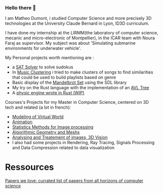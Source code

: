 ### Hello there 👋
I am Matheo Dumont, i studied Computer Science and more precisely 3D technologies at the University Claude Bernard in Lyon, ID3D curriculum.

I have done my internship at the LIRMM(the laboratory of computer science, mecanic and micro-electronic of Montpellier), in the ICAR team with Noura Faraj as supervisor. 
My subject was about 'Simulating submarine environments for underwater vehicle'.

<!--
**MatheoDumont/MatheoDumont** is a ✨ _special_ ✨ repository because its `README.md` (this file) appears on your GitHub profile.

Here are some ideas to get you started:

- 🔭 I’m currently working on ...
- 🌱 I’m currently learning ...
- 👯 I’m looking to collaborate on ...
- 🤔 I’m looking for help with ...
- 💬 Ask me about ...
- 📫 How to reach me: ...
- 😄 Pronouns: ...
- ⚡ Fun fact: ...
-->

My Personal projects worth mentioning are :
- a [SAT Solver](https://github.com/MatheoDumont/sudoku-with-sat-solver/) to solve sudokus
- In [Music Clustering](https://github.com/MatheoDumont/music_clustering) i tried to make clusters of songs to find similarities that could be used to build  playlists based on genre
- Basic display of the [Mandelbrot Set](https://github.com/MatheoDumont/mandelbrot_set) using the SDL library
- My try on the Rust language with the implementation of an [AVL Tree](https://github.com/MatheoDumont/rust-avl-tree)
- A [physic engine wrote in Rust (WIP)](https://github.com/MatheoDumont/engine/)

Courses's Projects for my Master in Computer Science, centered on 3D tech and related (a lot in french):
- [Modeling of Virtual World](https://github.com/MatheoDumont/MMV_tps)
- [Animation](https://github.com/MatheoDumont/AnimaPerso)
- [Statistics Methods for Image processing](https://github.com/MatheoDumont/ImStat)
- [Algorithmic Geometry and Meshs](https://github.com/MatheoDumont/GAM)
- [Analysing and Treatement of images, 3D Vision](https://github.com/MatheoDumont/ATIV_tps)
- I also had some projects in Rendering, Ray Tracing, Signals Processing and Data Compression related to data visualization 

# Ressources 

[Papers we love: currated list of papers from all horizons of computer science](https://github.com/papers-we-love/papers-we-love)
